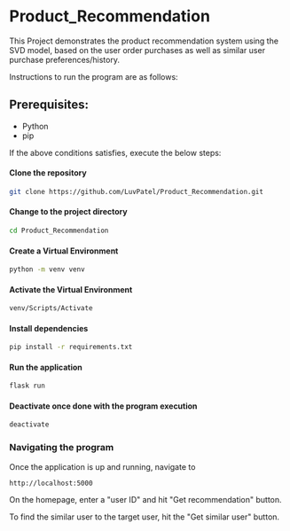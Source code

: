 # Product_Recommendation

This Project demonstrates the product recommendation system using the SVD model, based on the user order purchases as well as similar user purchase preferences/history. 

Instructions to run the program are as follows: 

## Prerequisites:
- Python
- pip

If the above conditions satisfies, execute the below steps:

#### Clone the repository
```bash
git clone https://github.com/LuvPatel/Product_Recommendation.git
```

#### Change to the project directory
```bash
cd Product_Recommendation
```

#### Create a Virtual Environment
```bash
python -m venv venv
```

#### Activate the Virtual Environment
```bash
venv/Scripts/Activate
```

#### Install dependencies
```bash
pip install -r requirements.txt
```

#### Run the application
```bash
flask run
```

#### Deactivate once done with the program execution
```bash
deactivate
```

### Navigating the program

Once the application is up and running, navigate to 

```bash
http://localhost:5000
```


On the homepage, enter a "user ID" and hit "Get recommendation" button.

To find the similar user to the target user, hit the "Get similar user" button.

